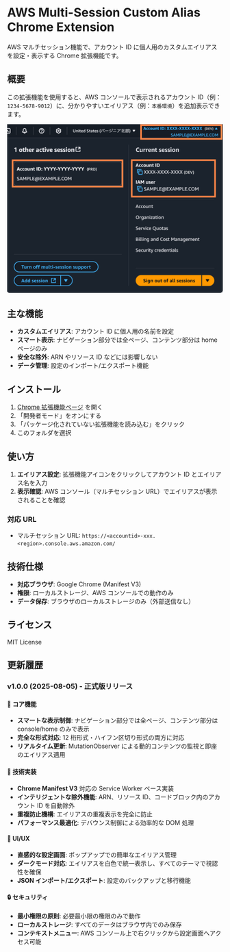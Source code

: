# AWS Multi-Session Custom Alias Chrome Extension

AWS マルチセッション機能で、アカウント ID に個人用のカスタムエイリアスを設定・表示する Chrome 拡張機能です。

## 概要

この拡張機能を使用すると、AWS コンソールで表示されるアカウント ID（例：`1234-5678-9012`）に、分かりやすいエイリアス（例：`本番環境`）を追加表示できます。

![AWS Multi-Session Custom Alias Screenshot](images/SCREENSHOT.png)

## 主な機能

- **カスタムエイリアス**: アカウント ID に個人用の名前を設定
- **スマート表示**: ナビゲーション部分では全ページ、コンテンツ部分は home ページのみ
- **安全な除外**: ARN やリソース ID などには影響しない
- **データ管理**: 設定のインポート/エクスポート機能

## インストール

1. [Chrome 拡張機能ページ](chrome://extensions/) を開く
2. 「開発者モード」をオンにする
3. 「パッケージ化されていない拡張機能を読み込む」をクリック
4. このフォルダを選択

## 使い方

1. **エイリアス設定**: 拡張機能アイコンをクリックしてアカウント ID とエイリアス名を入力
2. **表示確認**: AWS コンソール（マルチセッション URL）でエイリアスが表示されることを確認

### 対応 URL

- マルチセッション URL: `https://<accountid>-xxx.<region>.console.aws.amazon.com/`

## 技術仕様

- **対応ブラウザ**: Google Chrome (Manifest V3)
- **権限**: ローカルストレージ、AWS コンソールでの動作のみ
- **データ保存**: ブラウザのローカルストレージのみ（外部送信なし）

## ライセンス

MIT License

## 更新履歴

### v1.0.0 (2025-08-05) - 正式版リリース

#### 🎯 **コア機能**

- **スマートな表示制御**: ナビゲーション部分では全ページ、コンテンツ部分は console/home のみで表示
- **完全な形式対応**: 12 桁形式・ハイフン区切り形式の両方に対応
- **リアルタイム更新**: MutationObserver による動的コンテンツの監視と即座のエイリアス適用

#### 🔧 **技術実装**

- **Chrome Manifest V3** 対応の Service Worker ベース実装
- **インテリジェントな除外機能**: ARN、リソース ID、コードブロック内のアカウント ID を自動除外
- **重複防止機構**: エイリアスの重複表示を完全に防止
- **パフォーマンス最適化**: デバウンス制御による効率的な DOM 処理

#### 🎨 **UI/UX**

- **直感的な設定画面**: ポップアップでの簡単なエイリアス管理
- **ダークモード対応**: エイリアスを白色で統一表示し、すべてのテーマで視認性を確保
- **JSON インポート/エクスポート**: 設定のバックアップと移行機能

#### 🔒 **セキュリティ**

- **最小権限の原則**: 必要最小限の権限のみで動作
- **ローカルストレージ**: すべてのデータはブラウザ内でのみ保存
- **コンテキストメニュー**: AWS コンソール上で右クリックから設定画面へアクセス可能
